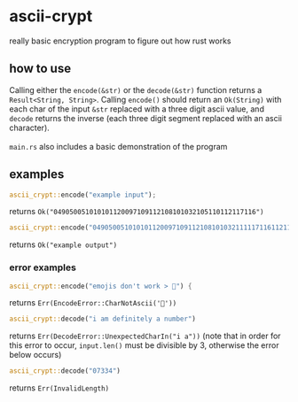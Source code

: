 # ascii-crypt
really basic encryption program to figure out how rust works
## how to use
Calling either the `encode(&str)` or the `decode(&str)` function returns a `Result<String, String>`.
Calling `encode()` should return an `Ok(String)` with each char of the input `&str` replaced with a three digit ascii value,
and `decode` returns the inverse (each three digit segment replaced with an ascii character).\
\
`main.rs` also includes a basic demonstration of the program
## examples
```rust
ascii_crypt::encode("example input");
```
returns `Ok("049050051010101120097109112108101032105110112117116")`
```rust
ascii_crypt::encode("049050051010101120097109112108101032111117116112117116");
```
returns `Ok("example output")`
### error examples
```rust
ascii_crypt::encode("emojis don't work > 🦀") {
```
returns `Err(EncodeError::CharNotAscii('🦀'))`
```rust
ascii_crypt::decode("i am definitely a number")
```
returns `Err(DecodeError::UnexpectedCharIn("i a"))` (note that in order for this error to occur, `input.len()` must be divisible by 3, otherwise the error below occurs)
```rust
ascii_crypt::decode("07334")
```
returns `Err(InvalidLength)`